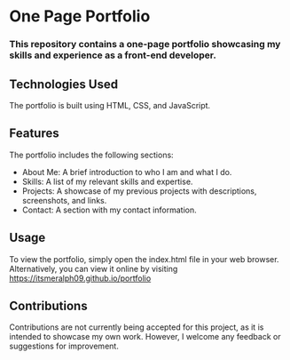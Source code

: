# One Page Portfolio
### This repository contains a one-page portfolio showcasing my skills and experience as a front-end developer.

## Technologies Used
The portfolio is built using HTML, CSS, and JavaScript.

## Features
The portfolio includes the following sections:

- About Me: A brief introduction to who I am and what I do.
- Skills: A list of my relevant skills and expertise.
- Projects: A showcase of my previous projects with descriptions, screenshots, and links.
- Contact: A section with my contact information.

## Usage
To view the portfolio, simply open the index.html file in your web browser. Alternatively, you can view it online by visiting https://itsmeralph09.github.io/portfolio

## Contributions
Contributions are not currently being accepted for this project, as it is intended to showcase my own work. However, I welcome any feedback or suggestions for improvement.

<!-- ## License
This project is licensed under the [insert license type] license. See the LICENSE file for details. -->

<!-- Acknowledgements
I would like to thank [insert names of anyone you want to acknowledge] for their support and feedback on this project. -->
